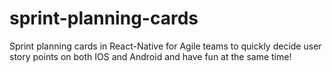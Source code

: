 # sprint-planning-cards
Sprint planning cards in React-Native for Agile teams to quickly decide user story points on both IOS and Android and have fun at the same time!
